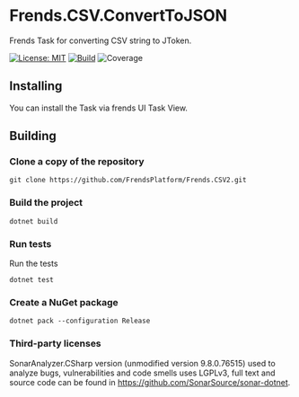 # Frends.CSV.ConvertToJSON
Frends Task for converting CSV string to JToken.

[![License: MIT](https://img.shields.io/badge/License-MIT-green.svg)](https://opensource.org/licenses/MIT)
[![Build](https://github.com/FrendsPlatform/Frends.CSV2/actions/workflows/ConvertToJSON_build_and_test_on_main.yml/badge.svg)](https://github.com/FrendsPlatform/Frends.CSV2/actions)
![Coverage](https://app-github-custom-badges.azurewebsites.net/Badge?key=FrendsPlatform/Frends.CSV2/Frends.CSV.ConvertToJson|main)

## Installing

You can install the Task via frends UI Task View.

## Building

### Clone a copy of the repository

`git clone https://github.com/FrendsPlatform/Frends.CSV2.git`

### Build the project

`dotnet build`

### Run tests

Run the tests

`dotnet test`

### Create a NuGet package

`dotnet pack --configuration Release`

### Third-party licenses

SonarAnalyzer.CSharp version (unmodified version 9.8.0.76515) used to analyze bugs, vulnerabilities and code smells uses LGPLv3, full text and source code can be found in https://github.com/SonarSource/sonar-dotnet.